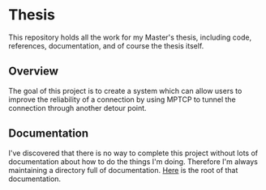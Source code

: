 Thesis
======

This repository holds all the work for my Master's thesis, including code,
references, documentation, and of course the thesis itself.

Overview
--------

The goal of this project is to create a system which can allow users to improve
the reliability of a connection by using MPTCP to tunnel the connection through
another detour point.

Documentation
-------------

I've discovered that there is no way to complete this project without lots of
documentation about how to do the things I'm doing. Therefore I'm always
maintaining a directory full of documentation.  [Here](doc/) is the root
of that documentation.
